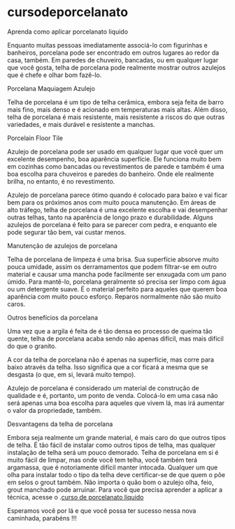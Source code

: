 # cursodeporcelanato
Aprenda como aplicar porcelanato liquido

Enquanto muitas pessoas imediatamente associá-lo com figurinhas e banheiros, porcelana pode ser encontrado em outros lugares ao redor da casa, também. Em paredes de chuveiro, bancadas, ou em qualquer lugar que você gosta, telha de porcelana pode realmente mostrar outros azulejos que é chefe e olhar bom fazê-lo.

Porcelana Maquiagem Azulejo

Telha de porcelana é um tipo de telha cerâmica, embora seja feita de barro mais fino, mais denso e é acionado em temperaturas mais altas. Além disso, telha de porcelana é mais resistente, mais resistente a riscos do que outras variedades, e mais durável e resistente a manchas.

Porcelain Floor Tile

Azulejo de porcelana pode ser usado em qualquer lugar que você quer um excelente desempenho, boa aparência superfície. Ele funciona muito bem em cozinhas como bancadas ou revestimentos de parede e também é uma boa escolha para chuveiros e paredes do banheiro. Onde ele realmente brilha, no entanto, é no revestimento.

Azulejo de porcelana parece ótimo quando é colocado para baixo e vai ficar bem para os próximos anos com muito pouca manutenção. Em áreas de alto tráfego, telha de porcelana é uma excelente escolha e vai desempenhar outras telhas, tanto na aparência de longo prazo e durabilidade. Alguns azulejos de porcelana é feito para se parecer com pedra, e enquanto ele pode segurar tão bem, vai custar menos.

Manutenção de azulejos de porcelana

Telha de porcelana de limpeza é uma brisa. Sua superfície absorve muito pouca umidade, assim os derramamentos que podem filtrar-se em outro material e causar uma mancha pode facilmente ser enxugada com um pano úmido. Para mantê-lo, porcelana geralmente só precisa ser limpo com água ou um detergente suave. É o material perfeito para aqueles que querem boa aparência com muito pouco esforço. Reparos normalmente não são muito caros.

Outros benefícios da porcelana

Uma vez que a argila é feita de é tão densa eo processo de queima tão quente, telha de porcelana acaba sendo não apenas difícil, mas mais difícil do que o granito.

A cor da telha de porcelana não é apenas na superfície, mas corre para baixo através da telha. Isso significa que a cor ficará a mesma que se desgasta (o que, em si, levará muito tempo).

Azulejo de porcelana é considerado um material de construção de qualidade e é, portanto, um ponto de venda. Colocá-lo em uma casa não será apenas uma boa escolha para aqueles que vivem lá, mas irá aumentar o valor da propriedade, também.

Desvantagens da telha de porcelana

Embora seja realmente um grande material, é mais caro do que outros tipos de telha. É tão fácil de instalar como outros tipos de telha, mas qualquer instalação de telha será um pouco demorado. Telha de porcelana em si é muito fácil de limpar, mas onde você tem telha, você também terá argamassa, que é notoriamente difícil manter intocada. Qualquer um que olha para instalar todo o tipo da telha deve certificar-se de que quem o põe em selos o grout também. Não importa o quão bom o azulejo olha, feio, grout manchado pode arruinar.
Para você que precisa aprender a aplicar a técnica, acesse o .<a href="http://www.montarproprionegocio.com.br/curso-de-porcelanato-liquido/">curso de porcelanato liquido</a>

Esperamos você por lá e que você possa ter sucesso nessa nova caminhada, parabéns !!!
